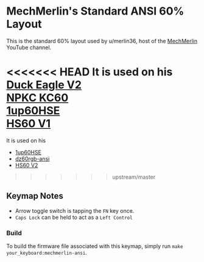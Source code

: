 MechMerlin's Standard ANSI 60% Layout
======================

This is the standard 60% layout used by u/merlin36, host of the [MechMerlin](www.youtube.com/mechmerlin) 
YouTube channel.

<<<<<<< HEAD
It is used on his   
[Duck Eagle V2](https://github.com/qmk/qmk_firmware/tree/master/keyboards/eagle_viper/v2)     
[NPKC KC60](https://github.com/qmk/qmk_firmware/tree/master/keyboards/kc60)  
[1up60HSE](https://github.com/qmk/qmk_firmware/tree/master/keyboards/1upkeyboards/1up60hse)  
[HS60 V1](https://github.com/qmk/qmk_firmware/tree/master/keyboards/hs60/v1)  
=======
It is used on his      
* [1up60HSE](https://github.com/qmk/qmk_firmware/tree/master/keyboards/1upkeyboards/1up60hse)
* [dz60rgb-ansi](https://github.com/qmk/qmk_firmware/tree/master/keyboards/dztech/dz60rgb)
* [HS60 V2](https://github.com/qmk/qmk_firmware/tree/master/keyboards/hs60/v2)
>>>>>>> upstream/master

## Keymap Notes
- Arrow toggle switch is tapping the `FN` key once. 
- `Caps Lock` can be held to act as a `Left Control`

### Build
To build the firmware file associated with this keymap, simply run `make your_keyboard:mechmerlin-ansi`.
